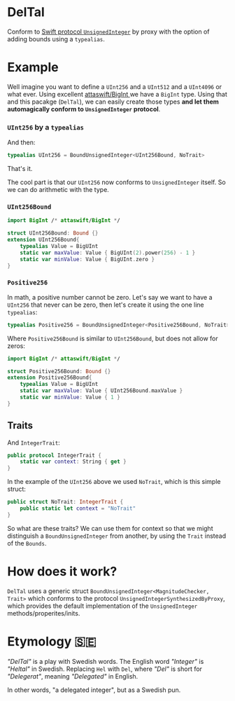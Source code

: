 # DelTal

Conform to [Swift protocol `UnsignedInteger`](https://developer.apple.com/documentation/swift/unsignedinteger) by proxy with the option of adding bounds using a `typealias`.

# Example

Well imagine you want to define a `UInt256` and a `UInt512` and a `UInt4096` or what ever. Using excellent [attaswift/BigInt ](https://github.com/attaswift/BigInt) we have a `BigInt` type. Using that and this pacakge (`DelTal`), we can easily create those types **and let them automagically conform to `UnsignedInteger` protocol**.

### `UInt256` by a `typealias`

And then:
```swift
typealias UInt256 = BoundUnsignedInteger<UInt256Bound, NoTrait>

```

That's it.

The cool part is that our `UInt256` now conforms to `UnsignedInteger` itself. So we can do arithmetic with the type.

### `UInt256Bound`

```swift
import BigInt /* attaswift/BigInt */

struct UInt256Bound: Bound {}
extension UInt256Bound{
    typealias Value = BigUInt
    static var maxValue: Value { BigUInt(2).power(256) - 1 }
    static var minValue: Value { BigUInt.zero }
}
```

### `Positive256`

In math, a positive number cannot be zero. Let's say we want to have a `UInt256` that never can be zero, then let's create it using the one line `typealias`:

```swift
typealias Positive256 = BoundUnsignedInteger<Positive256Bound, NoTrait>
```

Where `Positive256Bound` is similar to `UInt256Bound`, but does not allow for zeros:

```swift
import BigInt /* attaswift/BigInt */

struct Positive256Bound: Bound {}
extension Positive256Bound{
    typealias Value = BigUInt
    static var maxValue: Value { UInt256Bound.maxValue }
    static var minValue: Value { 1 }
}
```


## Traits

And `IntegerTrait`:
```swift
public protocol IntegerTrait {
    static var context: String { get }
}

```

In the example of the `UInt256` above we used `NoTrait`, which  is this simple struct:

```swift
public struct NoTrait: IntegerTrait {
    public static let context = "NoTrait"
}

```

So what are these traits? We can use them for context so that we might distinguish a `BoundUnsignedInteger` from another, by using the `Trait` instead of the `Bounds`.

# How does it work?

`DelTal` uses a generic struct `BoundUnsignedInteger<MagnitudeChecker, Trait>` which conforms to the protocol `UnsignedIntegerSynthesizedByProxy`, which provides the default implementation of the `UnsignedInteger` methods/properites/inits.

# Etymology 🇸🇪
_"DelTal"_ is a play with Swedish words. The English word _"Integer"_ is _"Heltal"_ in Swedish. Replacing `Hel` with `Del`, where _"Del"_ is short for _"Delegerat"_, meaning _"Delegated"_ in English. 

In other words, "a delegated integer", but as a Swedish pun.
